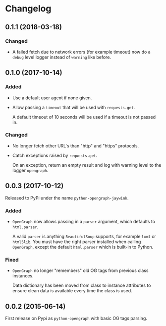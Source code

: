 # Changelog

## 0.1.1 (2018-03-18)

### Changed

* A failed fetch due to network errors (for example timeout) now do a `debug` level logger instead of `warning` like before.

## 0.1.0 (2017-10-14)

### Added

* Use a default user agent if none given.
* Allow passing a `timeout` that will be used with `requests.get`.

  A default timeout of 10 seconds will be used if a timeout is not passed in.

### Changed

* No longer fetch other URL's than "http" and "https" protocols.
* Catch exceptions raised by `requests.get`.

  On an exception, return an empty result and log with warning level to the logger `opengraph`.

## 0.0.3 (2017-10-12)

Released to PyPi under the name `python-opengraph-jaywink`.

### Added

* `OpenGraph` now allows passing in a `parser` argument, which defaults to `html.parser`.

  A valid `parser` is anything `BeautifulSoup` supports, for example `lxml` or `html5lib`. You must have the right parser installed when calling `OpenGraph`, except the default `html.parser` which is built-in to Python.

### Fixed

* `OpenGraph` no longer "remembers" old OG tags from previous class instances.

  Data dictionary has been moved from class to instance attributes to ensure clean data is available every time the class is used.

## 0.0.2 (2015-06-14)

First release on Pypi as `python-opengraph` with basic OG tags parsing.
